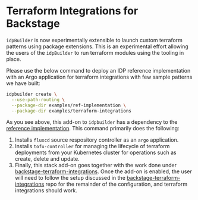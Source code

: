 # Terraform Integrations for Backstage

`idpBuilder` is now experimentally extensible to launch custom terraform patterns using package extensions. This is an experimental effort allowing the users of the `idpBuilder` to run terraform modules using the tooling in place.

Please use the below command to deploy an IDP reference implementation with an Argo application for terraform integrations with few sample patterns we have built:

```bash
idpbuilder create \
  --use-path-routing \
  --package-dir examples/ref-implementation \
  --package-dir examples/terraform-integrations
```

As you see above, this add-on to `idpbuilder` has a dependency to the [reference implementation](../ref-implementation/). This command primarily does the following:

1. Installs `fluxcd` source respository controller as an `argo` application.
2. Installs `tofu-controller` for managing the lifecycle of terraform deployments from your Kubernetes cluster for operations such as create, delete and update.
3. Finally, this stack add-on goes together with the work done under [backstage-terraform-integrations](https://github.com/cnoe-io/backstage-terraform-integrations/). Once the add-on is enabled, the user will need to follow the setup discussed in the [backstage-terraform-integrations](https://github.com/cnoe-io/backstage-terraform-integrations/) repo for the remainder of the configuration, and terraform integrations should work.